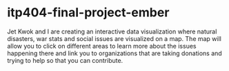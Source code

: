# itp404-final-project-ember
Jet Kwok and I are creating an interactive data visualization where natural disasters, war stats and social issues are visualized on a map. The map will allow you to click on different areas to learn more about the issues happening there and link you to organizations that are taking donations and trying to help so that you can contribute.
